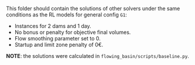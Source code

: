 This folder should contain the solutions of other solvers
under the same conditions as the RL models for general config `G1`:
 - Instances for 2 dams and 1 day.
 - No bonus or penalty for objective final volumes.
 - Flow smoothing parameter set to 0.
 - Startup and limit zone penalty of 0€.

**NOTE**: the solutions were calculated in `flowing_basin/scripts/baseline.py`.
